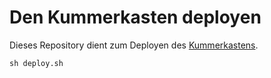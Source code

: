 # Den Kummerkasten deployen

Dieses Repository dient zum Deployen des [Kummerkastens](https://github.com/stefanluth/kummerkasten).

```shell
sh deploy.sh
```
